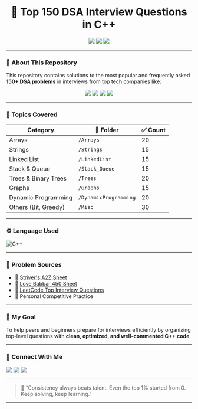 <h1 align="center">🚀 Top 150 DSA Interview Questions in C++</h1>

<p align="center">
  <img src="https://img.shields.io/github/last-commit/keshavk1/DSA?color=blue&style=for-the-badge">
  <img src="https://img.shields.io/github/repo-size/keshavk1/DSA?style=for-the-badge&color=green">
  <img src="https://img.shields.io/github/languages/count/keshavk1/DSA?style=for-the-badge&color=orange">
</p>

---

### 🧠 About This Repository

This repository contains solutions to the most popular and frequently asked **150+ DSA problems** in interviews from top tech companies like:

<div align="center">
<img src="https://img.shields.io/badge/Google-4285F4?style=for-the-badge&logo=google&logoColor=white">
<img src="https://img.shields.io/badge/Amazon-FF9900?style=for-the-badge&logo=amazon&logoColor=white">
<img src="https://img.shields.io/badge/Microsoft-0078D4?style=for-the-badge&logo=microsoft&logoColor=white">
<img src="https://img.shields.io/badge/Adobe-FF0000?style=for-the-badge&logo=adobe&logoColor=white">
</div>

---

### 📁 Topics Covered

| Category             | 📂 Folder             | ✅ Count |
|----------------------|-----------------------|----------|
| Arrays               | `/Arrays`             | 20       |
| Strings              | `/Strings`            | 15       |
| Linked List          | `/LinkedList`         | 15       |
| Stack & Queue        | `/Stack_Queue`        | 15       |
| Trees & Binary Trees | `/Trees`              | 20       |
| Graphs               | `/Graphs`             | 15       |
| Dynamic Programming  | `/DynamicProgramming` | 20       |
| Others (Bit, Greedy) | `/Misc`               | 30       |

---

### ⚙️ Language Used

![C++](https://img.shields.io/badge/C%2B%2B-00599C?style=for-the-badge&logo=c%2B%2B&logoColor=white)

---

### 💼 Problem Sources

- 📘 [Striver's A2Z Sheet](https://takeuforward.org/)
- 📗 [Love Babbar 450 Sheet](https://450dsa.com/)
- 📙 [LeetCode Top Interview Questions](https://leetcode.com/explore/interview/card/top-interview-questions-easy/)
- 🧠 Personal Competitive Practice

---

### 🌟 My Goal

To help peers and beginners prepare for interviews efficiently by organizing top-level questions with **clean, optimized, and well-commented C++ code**.

---

### 🤝 Connect With Me

<p align="left">
  <a href="https://github.com/keshavk1" target="_blank"><img src="https://img.shields.io/badge/GitHub-100000?style=for-the-badge&logo=github&logoColor=white"/></a>
  <a href="mailto:keshavmeena0001@gmail.com"><img src="https://img.shields.io/badge/Email-D14836?style=for-the-badge&logo=gmail&logoColor=white"/></a>
  <a href="https://linkedin.com/in/YOUR-ID-HERE" target="_blank"><img src="https://img.shields.io/badge/LinkedIn-0A66C2?style=for-the-badge&logo=linkedin&logoColor=white"/></a>
</p>

---

> 🌱 “Consistency always beats talent. Even the top 1% started from 0. Keep solving, keep learning.”

---
